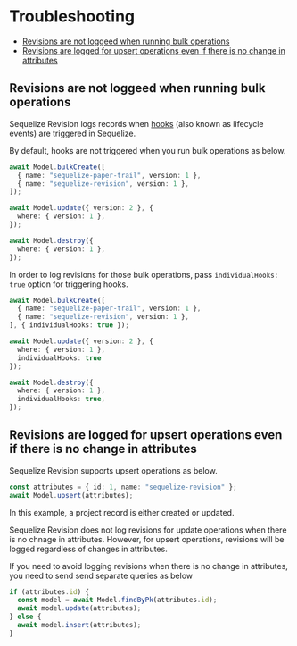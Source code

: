 # Troubleshooting

- [Revisions are not loggeed when running bulk operations](#revisions-are-not-loggeed-when-running-bulk-operations)
- [Revisions are logged for upsert operations even if there is no change in attributes](#revisions-are-logged-for-upsert-operations-even-if-there-is-no-change-in-attributes)

## Revisions are not loggeed when running bulk operations

Sequelize Revision logs records when [hooks](https://sequelize.org/docs/v6/other-topics/hooks/) (also known as lifecycle events) are triggered in Sequelize.

By default, hooks are not triggered when you run bulk operations as below.

```typescript
await Model.bulkCreate([
  { name: "sequelize-paper-trail", version: 1 },
  { name: "sequelize-revision", version: 1 },
]);

await Model.update({ version: 2 }, {
  where: { version: 1 },
});

await Model.destroy({
  where: { version: 1 },
});
```

In order to log revisions for those bulk operations, pass `individualHooks: true` option for triggering hooks.

```typescript
await Model.bulkCreate([
  { name: "sequelize-paper-trail", version: 1 },
  { name: "sequelize-revision", version: 1 },
], { individualHooks: true });

await Model.update({ version: 2 }, {
  where: { version: 1 },
  individualHooks: true
});

await Model.destroy({
  where: { version: 1 },
  individualHooks: true,
});
```

## Revisions are logged for upsert operations even if there is no change in attributes

Sequelize Revision supports upsert operations as below.

```typescript
const attributes = { id: 1, name: "sequelize-revision" };
await Model.upsert(attributes);
```

In this example, a project record is either created or updated.

Sequelize Revision does not log revisions for update operations when there is no chnage in attributes.
However, for upsert operations, revisions will be logged regardless of changes in attributes.

If you need to avoid logging revisions when there is no change in attributes,
you need to send send separate queries as below

```typescript
if (attributes.id) {
  const model = await Model.findByPk(attributes.id);
  await model.update(attributes);
} else {
  await model.insert(attributes);
}
```
